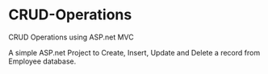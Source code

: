 # CRUD-Operations
CRUD Operations using ASP.net MVC

A simple ASP.net Project to Create, Insert, Update and Delete a record from Employee database.
